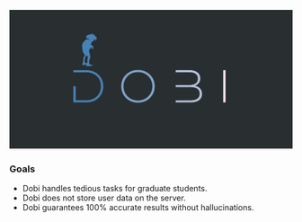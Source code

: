 ![logo](logo.png)


### Goals

- Dobi handles tedious tasks for graduate students.
- Dobi does not store user data on the server.
- Dobi guarantees 100% accurate results without hallucinations.
